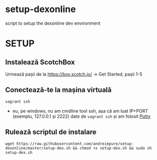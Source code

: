 # setup-dexonline
script to setup the dexonline dev environment

# SETUP

## Instalează ScotchBox

Urmează pașii de la https://box.scotch.io/ -> Get Started, pașii 1-5

## Conectează-te la mașina virtuală
  `vagrant ssh`
- eu, pe windows, nu am cmdline tool ssh, așa că am luat IP+PORT (exemplu, 127.0.0.1 și 2222) date de `vagrant ssh` și am folosit [Putty](http://www.putty.org/)

## Rulează scriptul de instalare
  `wget https://raw.githubusercontent.com/andreiepure/setup-dexonline/master/setup-dex.sh && chmod +x setup-dex.sh && sudo sh setup-dex.sh`

